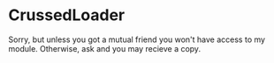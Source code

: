 # CrussedLoader
Sorry, but unless you got a mutual friend you won't have access to my module. 
Otherwise, ask and you may recieve a copy.
